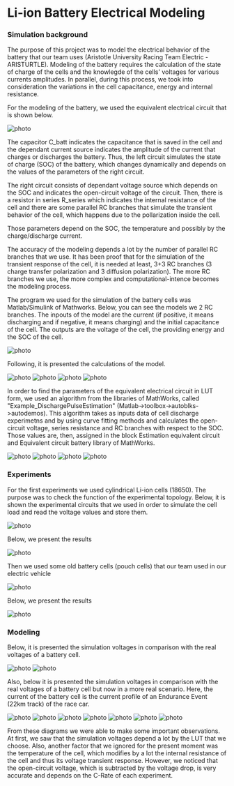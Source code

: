 # Li-ion Battery Electrical Modeling

### Simulation background

The purpose of this project was to model the electrical behavior of the battery that our team uses (Aristotle University Racing Team Electric - ARISTURTLE). Modeling of the battery requires the calculation of the state of charge of the cells and the knowlegde of the cells' voltages for various currents amplitudes. In parallel, during this process, we took into consideration the variations in the cell capacitance, energy and internal resistance.

For the modeling of the battery, we used the equivalent electrical circuit that is shown below.

![photo](Screenshots/Screenshot_1.png)

The capacitor C_batt indicates the capacitance that is saved in the cell and the dependant current source indicates the amplitude of the current that charges or discharges the battery. Thus, the left circuit simulates the state of charge (SOC) of the battery, which changes dynamically and depends on the values of the parameters of the right circuit.

The right circuit consists of dependant voltage source which depends on the SOC and indicates the open-circuit voltage of the circuit. Then, there is a resistor in series R_series which indicates the internal resistance of the cell and there are some parallel RC branches that simulate the transient behavior of the cell, which happens due to the pollarization inside the cell.

Those parameters depend on the SOC, the temperature and possibly by the charge/discharge current.

The accuracy of the modeling depends a lot by the number of parallel RC branches that we use. It has been proof that for the simulation of the transient response of the cell, it is needed at least, 3+3 RC branches (3 charge transfer polarization and 3 diffusion polarization). The more RC branches we use, the more complex and computational-intence becomes the modeling process.

The program we used for the simulation of the battery cells was Matlab/Simulink of Mathworks. Below, you can see the models we 2 RC branches. The inpouts of the model are the current (if positive, it means discharging and if negative, it means charging) and the initial capacitance of the cell. The outputs are the voltage of the cell, the providing energy and the SOC of the cell.

![photo](Screenshots/Screenshot_2.png)

Following, it is presented the calculations of the model.

![photo](Screenshots/Screenshot_3.png)
![photo](Screenshots/Screenshot_4.png)
![photo](Screenshots/Screenshot_5.png)
![photo](Screenshots/Screenshot_6.png)

In order to find the parameters of the equivalent electrical circuit in LUT form, we used an algorithm from the libraries of MathWorks, called "Example_DischargePulseEstimation" (Matlab->toolbox->autoblks->autodemos). This algorithm takes as inputs data of cell discharge experimetns and by using curve fitting methods and calculates the open-circuit voltage, series resistance and RC branches with respect to the SOC. Those values are, then, assigned in the block Estimation equivalent circuit and Equivalent circuit battery library of MathWorks.

![photo](Screenshots/Screenshot_7.png)
![photo](Screenshots/Screenshot_8.png)
![photo](Screenshots/Screenshot_9.png)
![photo](Screenshots/Screenshot_10.png)

### Experiments

For the first experiments we used cylindrical Li-ion cells (18650). The purpose was to check the function of the experimental topology. Below, it is shown the experimental circuits that we used in order to simulate the cell load and read the voltage values and store them.

![photo](Screenshots/Screenshot_11.png)

Below, we present the results

![photo](Screenshots/Screenshot_13.png)


Then we used some old battery cells (pouch cells) that our team used in our electric vehicle

![photo](Screenshots/Screenshot_12.png)

Below, we present the results

![photo](Screenshots/Screenshot_14.png)

### Modeling

Below, it is presented the simulation voltages in comparison with the real voltages of a battery cell.

![photo](Screenshots/Screenshot_15.png)
![photo](Screenshots/Screenshot_16.png)

Also, below it is presented the simulation voltages in comparison with the real voltages of a battery cell but now in a more real scenario. Here, the current of the battery cell is the current profile of an Endurance Event (22km track) of the race car.

![photo](Screenshots/Screenshot_17.png)
![photo](Screenshots/Screenshot_18.png)
![photo](Screenshots/Screenshot_19.png)
![photo](Screenshots/Screenshot_20.png)
![photo](Screenshots/Screenshot_21.png)
![photo](Screenshots/Screenshot_22.png)
![photo](Screenshots/Screenshot_23.png)

From these diagrams we were able to make some important observations. At first, we saw that the simulation voltages depend a lot by the LUT that we choose. Also, another factor that we ignored for the present moment was the temperature of the cell, which modifies by a lot the internal resistance of the cell and thus its voltage transient response. However, we noticed that the open-circuit voltage, which is subtracted by the voltage drop, is very accurate and depends on the C-Rate of each experiment.

